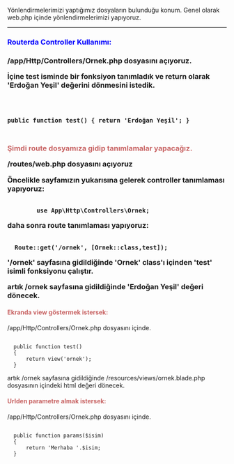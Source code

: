 <p>
  Yönlendirmelerimizi yaptığımız dosyaların bulunduğu konum. Genel olarak web.php içinde yönlendirmelerimizi
  yapıyoruz.
</p>
<hr>
<h3 style="color:blue">Routerda Controller Kullanımı:<h3>
<p>
   /app/Http/Controllers/Ornek.php dosyasını açıyoruz.
</p>
<p>
   İçine test isminde bir fonksiyon tanımladık ve return olarak 'Erdoğan Yeşil' değerini dönmesini istedik.<br>
</p>
<code >

  public function test()
  {
      return 'Erdoğan Yeşil';
  }

</code>
<p style="color:rgb(200,100,100)">
  Şimdi route dosyamıza gidip tanımlamalar yapacağız.
</p>
<p>
    /routes/web.php dosyasını açıyoruz
</p>
<p>
  Öncelikle sayfamızın yukarısına gelerek controller tanımlaması yapıyoruz:
</p>
<code>
        use App\Http\Controllers\Ornek;
</code>
<p>
  daha sonra route tanımlaması yapıyoruz:
</p>

<code>
  Route::get('/ornek', [Ornek::class,test]);
</code>
<p>
  '/ornek' sayfasına gidildiğinde 'Ornek' class'ı içinden 'test' isimli fonksiyonu çalıştır.
</p>
<p>
  artık /ornek sayfasına gidildiğinde 'Erdoğan Yeşil' değeri dönecek.
</p>
<h4 style="color:rgb(200,100,100)">
  Ekranda view göstermek istersek:
</h4>
<p>
  /app/Http/Controllers/Ornek.php dosyasını içinde.
</p>
<code>
  public function test()
  {
      return view('ornek');
  }
</code>
<p>
  artık /ornek sayfasına gidildiğinde /resources/views/ornek.blade.php dosyasının içindeki html değeri dönecek.
</p>
<h4 style="color:rgb(200,100,100)">
  Urlden parametre almak istersek:
</h4>
<p>
  /app/Http/Controllers/Ornek.php dosyasını içinde.
</p>
<code>
  public function params($isim)
  {
      return 'Merhaba '.$isim;
  }
</code>


